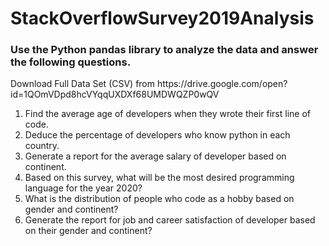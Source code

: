 # StackOverflowSurvey2019Analysis

<h3>Use the Python pandas library to analyze the data and answer the following questions.</h3>
<p>Download Full Data Set (CSV) from https://drive.google.com/open?id=1QOmVDpd8hcVYqqUXDXf68UMDWQZP0wQV
</p>
<ol>
    <li>Find the average age of developers when they wrote their first line of code.</li>
    <li>Deduce the percentage of developers who know python in each country.</li>
    <li>Generate a report for the average salary of developer based on continent.</li>
    <li>Based on this survey, what will be the most desired programming language for the year 2020?</li>
    <li>What is the distribution of people who code as a hobby based on gender and continent?</li>
    <li>Generate the report for job and career satisfaction of developer based on their gender and continent?</li>
</ol>
